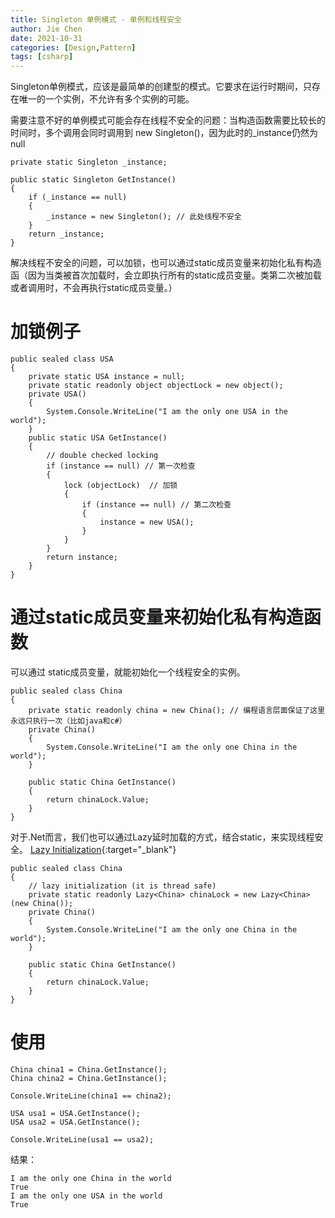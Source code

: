 ```yaml
---
title: Singleton 单例模式 - 单例和线程安全
author: Jie Chen
date: 2021-10-31
categories: [Design,Pattern]
tags: [csharp]
---
```


Singleton单例模式，应该是最简单的创建型的模式。它要求在运行时期间，只存在唯一的一个实例，不允许有多个实例的可能。

需要注意不好的单例模式可能会存在线程不安全的问题：当构造函数需要比较长的时间时，多个调用会同时调用到 new Singleton()，因为此时的_instance仍然为null

~~~
private static Singleton _instance;

public static Singleton GetInstance()
{
	if (_instance == null)
	{
		_instance = new Singleton(); // 此处线程不安全
	}
	return _instance;
}
~~~

解决线程不安全的问题，可以加锁，也可以通过static成员变量来初始化私有构造函（因为当类被首次加载时，会立即执行所有的static成员变量。类第二次被加载或者调用时，不会再执行static成员变量。）

# 加锁例子

~~~
public sealed class USA
{
	private static USA instance = null;
	private static readonly object objectLock = new object();
	private USA()
	{
		System.Console.WriteLine("I am the only one USA in the world");
	}
	public static USA GetInstance()
	{
		// double checked locking
		if (instance == null) // 第一次检查
		{
			lock (objectLock)  // 加锁
			{
				if (instance == null) // 第二次检查
				{
					instance = new USA();
				}
			}
		}
		return instance;
	}
}
~~~


# 通过static成员变量来初始化私有构造函数

可以通过 static成员变量，就能初始化一个线程安全的实例。

~~~
public sealed class China
{
	private static readonly china = new China(); // 编程语言层面保证了这里永远只执行一次（比如java和c#）
	private China()
	{
		System.Console.WriteLine("I am the only one China in the world");
	}

	public static China GetInstance()
	{
		return chinaLock.Value;
	}  
}
~~~

对于.Net而言，我们也可以通过Lazy延时加载的方式，结合static，来实现线程安全。
[Lazy Initialization](https://docs.microsoft.com/en-us/dotnet/framework/performance/lazy-initialization){:target="_blank"}


~~~
public sealed class China
{
	// lazy initialization (it is thread safe)
	private static readonly Lazy<China> chinaLock = new Lazy<China>(new China());
	private China()
	{
		System.Console.WriteLine("I am the only one China in the world");
	}

	public static China GetInstance()
	{
		return chinaLock.Value;
	}
}
~~~

# 使用

~~~
China china1 = China.GetInstance();
China china2 = China.GetInstance();

Console.WriteLine(china1 == china2);

USA usa1 = USA.GetInstance();
USA usa2 = USA.GetInstance();

Console.WriteLine(usa1 == usa2);
~~~

结果：

~~~
I am the only one China in the world
True
I am the only one USA in the world
True
~~~


